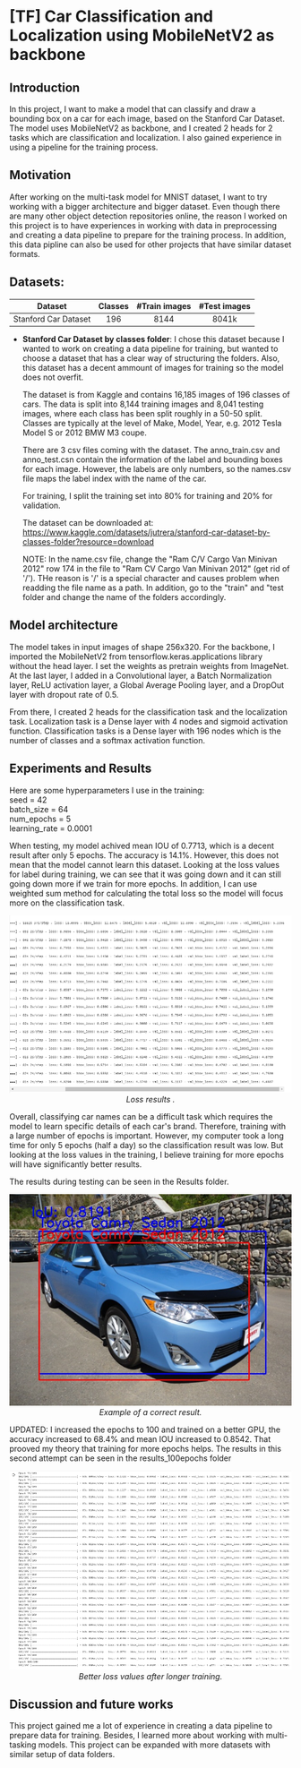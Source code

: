 # [TF] Car Classification and Localization using MobileNetV2 as backbone

## Introduction

In this project, I want to make a model that can classify and draw a bounding box on a car for each image, based on the Stanford Car Dataset. The model uses MobileNetV2 as backbone, and I created 2 heads for 2 tasks which are classification and localization. I also gained experience in using a pipeline for the training process.

## Motivation

After working on the multi-task model for MNIST dataset, I want to try working with a bigger architecture and bigger dataset. Even though there are many other object detection repositories online, the reason I worked on this project is to have experiences in working with data in preprocessing and creating a data pipeline to prepare for the training process. In addition, this data pipline can also be used for other projects that have similar dataset formats.

## Datasets:

| Dataset                | Classes |    #Train images      |         #Test images       |
|------------------------|:-------:|:---------------------:|:--------------------------:|
| Stanford Car Dataset   |   196   |         8144          |           8041k            |
  
- **Stanford Car Dataset by classes folder**:
  I chose this dataset because I wanted to work on creating a data pipeline for training, but wanted to choose a dataset that has a clear way of structuring the folders. Also, this dataset has a decent ammount of images for training so the model does not overfit.
  
  The dataset is from Kaggle and contains 16,185 images of 196 classes of cars. The data is split into 8,144 training images and 8,041 testing images, where each class has been split roughly in a 50-50 split. Classes are typically at the level of Make, Model, Year, e.g. 2012 Tesla Model S or 2012 BMW M3 coupe.
  
  There are 3 csv files coming with the dataset. The anno_train.csv and anno_test.csn contain the information of the label and bounding boxes for each image. However, the labels are only numbers, so the names.csv file maps the label index with the name of the car.
  
  For training, I split the training set into 80% for training and 20% for validation.
  
  The dataset can be downloaded at: https://www.kaggle.com/datasets/jutrera/stanford-car-dataset-by-classes-folder?resource=download
  
  NOTE:  In the name.csv file, change the "Ram C/V Cargo Van Minivan 2012" row 174 in the file to "Ram CV Cargo Van Minivan 2012" (get rid of '/'). THe reason is '/' is a special character and causes problem when readding the file name as a path. In addition, go to the "train" and "test folder and change the name of the folders accordingly.
  
## Model architecture
The model takes in input images of shape 256x320. For the backbone, I imported the MobileNetV2 from tensorflow.keras.applications library without the head layer. I set the weights as pretrain weights from ImageNet. At the last layer, I added in a Convolutional layer, a Batch Normalization layer, ReLU activation layer, a Global Average Pooling layer, and a DropOut layer with dropout rate of 0.5.

From there, I created 2 heads for the classification task and the localization task. Localization task is a Dense layer with 4 nodes and sigmoid activation function. Classification tasks is a Dense layer with 196 nodes which is the number of classes and a softmax activation function.


## Experiments and Results

Here are some hyperparameters I use in the training:  
seed = 42 \
batch_size = 64\
num_epochs = 5\
learning_rate = 0.0001

When testing, my model achived mean IOU of 0.7713, which is a decent result after only 5 epochs. The accuracy is 14.1%. However, this does not mean that the model cannot learn this dataset. Looking at the loss values for label during training, we can see that it was going down and it can still going down more if we train for more epochs. In addition, I can use weighted sum method for calculating the total loss so the model will focus more on the classification task.

<p align="center">
  <img src="training_loss.PNG"><br/>
  <i>Loss results .</i>
</p>

Overall, classifying car names can be a difficult task which requires the model to learn specific details of each car's brand. Therefore, training with a large number of epochs is important. However, my computer took a long time for only 5 epochs (half a day) so the classification result was low. But looking at the loss values in the training, I believe training for more epochs will have significantly better results.

The results during testing can be seen in the Results folder.

<p align="center">
  <img src="results/00004.jpg"><br/>
  <i>Example of a correct result.</i>
</p>

UPDATED: I increased the epochs to 100 and trained on a better GPU, the accuracy increased to 68.4% and mean IOU increased to 0.8542. That prooved my theory that training for more epochs helps. The results in this second attempt can be seen in the results_100epochs folder

<p align="center">
  <img src="updated_result.PNG"><br/>
  <i>Better loss values after longer training.</i>
</p>


## Discussion and future works
This project gained me a lot of experience in creating a data pipeline to prepare data for training. Besides, I learned more about working with multi-tasking models. This project can be expanded with more datasets with similar setup of data folders.
